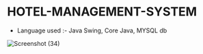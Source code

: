 # HOTEL-MANAGEMENT-SYSTEM

* Language used :- 
     Java Swing,
     Core Java,
     MYSQL db
     

![Screenshot (34)](https://user-images.githubusercontent.com/86006796/151665054-752c7097-52fd-42cf-ab83-453135630537.png)


